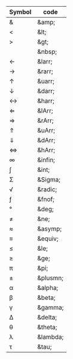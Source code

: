 |Symbol|code|
|----|----|
|&|\&amp;|
|<|\&lt;|
|>|\&gt;|
| |\&nbsp;|
|←|\&larr;|
|→|\&rarr;|
|↑|\&uarr;|
|↓|\&darr;|
|↔|\&harr;|
|⇐|\&lArr;|
|⇒|\&rArr;|
|⇑|\&uArr;|
|⇓|\&dArr;|
|⇔|\&hArr;|
|∞|\&infin;|
|∫|\&int;|
|Σ|\&Sigma;|
|√|\&radic;|
|ƒ|\&fnof;|
|°|\&deg;|
|≠|\&ne;|
|&asymp;|\&asymp;|
|≡|\&equiv;|
|≤|\&le;|
|≥|\&ge;|
|π|\&pi;|
|±|\&plusmn;|
|α|\&alpha;|
|β|\&beta;|
|γ|\&gamma;|
|Δ|\&delta;|
|θ|\&theta;|
|λ|\&lambda;|
|τ|\&tau;|
